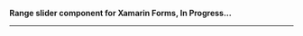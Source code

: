 
**Range slider component for Xamarin Forms, In Progress...**
__________________________________________________________________________________

